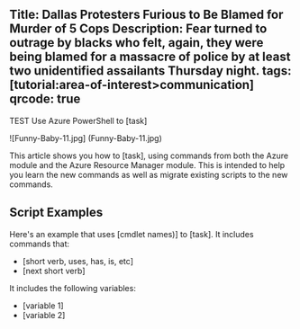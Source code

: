 Title: Dallas Protesters Furious to Be Blamed for Murder of 5 Cops 
Description: Fear turned to outrage by blacks who felt, again, they were being blamed for a massacre of police by at least two unidentified assailants Thursday night.
tags: [tutorial:area-of-interest>communication]
qrcode: true
---
TEST 
Use Azure PowerShell to [task]  

 ![Funny-Baby-11.jpg] (Funny-Baby-11.jpg)
 
This article shows you how to [task], using commands from both the Azure module and the Azure Resource Manager module. This is intended to help you learn the new commands as well as migrate existing scripts to the new commands.

## Script  Examples

Here's an example that uses [cmdlet names)] to [task]. It includes commands that:

- [short verb, uses, has, is, etc]
- [next short verb] 

 It includes the following variables:

- [variable 1]
- [variable 2]
 
